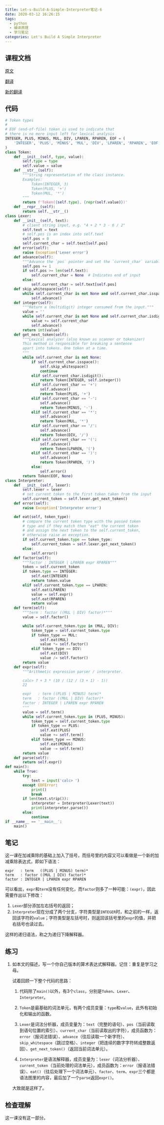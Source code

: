 ```yaml
---
title: Let-s-Build-A-Simple-Interpreter笔记-6
date: 2020-03-12 16:26:15
tags:
  - python
  - 编译原理
  - 学习笔记
categories: Let's Build A Simple Interpreter
---
```

## 课程文档

[原文](https://ruslanspivak.com/lsbasi-part6/)

[翻译](https://feng-qi.github.io/2018/02/01/lets-build-a-simple-interpreter-part-06/)

[新的翻译](https://www.oschina.net/translate/lsbasi-part6)

<!--more-->

## 代码

```python
# Token types
#
# EOF (end-of-file) token is used to indicate that
# there is no more input left for lexical analysis
INTEGER, PLUS, MINUS, MUL, DIV, LPAREN, RPAREN, EOF = (
    'INTEGER', 'PLUS', 'MINUS', 'MUL', 'DIV', 'LPAREN', 'RPAREN', 'EOF'
)
class Token:
    def __init__(self, type, value):
        self.type = type
        self.value = value
    def __str__(self):
        """String representation of the class instance.
        Examples:
            Token(INTEGER, 3)
            Token(PLUS, '+')
            Token(MUL, '*')
        """
        return f'Token({self.type}, {repr(self.value)})'
    def __repr__(self):
        return self.__str__()
class Lexer:
    def __init__(self, text):
        # client string input, e.g. "4 + 2 * 3 - 6 / 2"
        self.text = text
        # self.pos is an index into self.text
        self.pos = 0
        self.current_char = self.text[self.pos]
    def error(self):
        raise Exception('Lexer error')
    def advance(self):
        """Advance the `pos` pointer and set the `current_char` variable."""
        self.pos += 1
        if self.pos >= len(self.text):
            self.current_char = None  # Indicates end of input
        else:
            self.current_char = self.text[self.pos]
    def skip_whitespace(self):
        while self.current_char is not None and self.current_char.isspace():
            self.advance()
    def integer(self):
        """Return a (multidigit) integer consumed from the input."""
        value = ''
        while self.current_char is not None and self.current_char.isdigit():
            value += self.current_char
            self.advance()
        return int(value)
    def get_next_token(self):
        """Lexical analyzer (also known as scanner or tokenizer)
        This method is responsible for breaking a sentence
        apart into tokens. One token at a time.
        """
        while self.current_char is not None:
            if self.current_char.isspace():
                self.skip_whitespace()
                continue
            elif self.current_char.isdigit():
                return Token(INTEGER, self.integer())
            elif self.current_char == '+':
                self.advance()
                return Token(PLUS, '+')
            elif self.current_char == '-':
                self.advance()
                return Token(MINUS, '-')
            elif self.current_char == '*':
                self.advance()
                return Token(MUL, '*')
            elif self.current_char == '/':
                self.advance()
                return Token(DIV, '/')
            elif self.current_char == '(':
                self.advance()
                return Token(LPAREN, '(')
            elif self.current_char == ')':
                self.advance()
                return Token(RPAREN, ')')
            else:
                self.error()
        return Token(EOF, None)
class Interpreter:
    def __init__(self, lexer):
        self.lexer = lexer
        # set current token to the first token taken from the input
        self.current_token = self.lexer.get_next_token()
    def error(self):
        raise Exception('Interpreter error')

    def eat(self, token_type):
        # compare the current token type with the passed token
        # type and if they match then "eat" the current token
        # and assign the next token to the self.current_token,
        # otherwise raise an exception.
        if self.current_token.type == token_type:
            self.current_token = self.lexer.get_next_token()
        else:
            self.error()
    def factor(self):
        """factor : INTEGER | LPAREN expr RPAREN"""
        token = self.current_token
        if token.type == INTEGER:
            self.eat(INTEGER)
            return token.value
        elif self.current_token.type == LPAREN:
            self.eat(LPAREN)
            value = self.expr()
            self.eat(RPAREN)
            return value
    def term(self):
        """term : factor ((MUL | DIV) factor)*"""
        value = self.factor()

        while self.current_token.type in (MUL, DIV):
            token_type = self.current_token.type
            if token_type == MUL:
                self.eat(MUL)
                value *= self.factor()
            elif token_type == DIV:
                self.eat(DIV)
                value /= self.factor()
        return value
    def expr(self):
        """Arithmetic expression parser / interpreter.

        calc> 7 + 3 * (10 / (12 / (3 + 1) - 1))
        22

        expr   : term ((PLUS | MINUS) term)*
        term   : factor ((MUL | DIV) factor)*
        factor : INTEGER | LPAREN expr RPAREN
        """
        value = self.term()
        while self.current_token.type in (PLUS, MINUS):
            token_type = self.current_token.type
            if token_type == PLUS:
                self.eat(PLUS)
                value += self.term()
            elif token_type == MINUS:
                self.eat(MINUS)
                value -= self.term()
        return value
    def parse(self):
        return self.expr()
def main():
    while True:
        try:
            text = input('calc> ')
        except EOFError:
            print()
            break
        if len(text.strip()):
            interpreter = Interpreter(Lexer(text))
            print(interpreter.parse())
        else:
            continue
if __name__ == '__main__':
    main()
```

## 笔记

这一课在加减乘除的基础上加入了括号，而括号里的内容又可以看做是一个新的加减乘除表达式，即如下语法：

```
expr   : term   ((PLUS | MINUS) term)*
term   : factor ((MUL | DIV) factor)*
factor : INTEGER | LPAREN expr RPAREN
```

可以看出，`expr`和`term`没有任何变化，而`factor`则多了一种可能：`(expr)`，因此需要作出以下修改：

1. `Lexer`部分添加左右括号的返回；
2. `Interpreter`现在分成了两个分支，字符类型是`INTEGER`时，和之前的一样，返回该字符的`value`；字符类型是左括号时，则返回该括号里的`expr`的值，并把右括号也读过去。

这样的递归语法，称之为递归下降解释器。

## 练习

1. 如本文的描述，写一个你自己版本的算术表达式解释器。记住：重复是学习之母。

   试着回顾一下整个代码的思路：

   1. 代码除了`main()`以外，有3个`class`，分别是`Token`、`Lexer`、`Interpreter`。

   2. `Token`是最基础的词法单元，有两个成员变量：`type`和`value`，此外有初始化和输出的函数。

   3. `Lexer`是词法分析器，成员变量为：`text`（完整的语句）、`pos`（当前读取到语句位置的索引）、`current_char`（当前读取出的字符），成员函数为：`error`（报词法错误）、`advance`（往后读取一个新字符）、`skip_whitespace`（跳过空格）、`integer`（把连续的数字字符转成整数返回）、`get_next_token()`（返回当前词法单元）。

   4. `Interpreter`是语法解释器，成员变量为：`lexer`（词法分析器）、`current_token`（当前处理的词法单元），成员函数为：`error`（报语法错误）、`eat()`（往后处理下一个词法单元）、`factor`、`term`、`expr`三个都是语法图里的内容，最后加了一个`parse`返回`expr()`。

   大致就是这样了。


## 检查理解

这一课没有这一部分。

